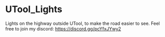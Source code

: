 # UTool_Lights
Lights on the highway outside UTool, to make the road easier to see. Feel free to join my discord: https://discord.gg/pcYfxJYwy2
